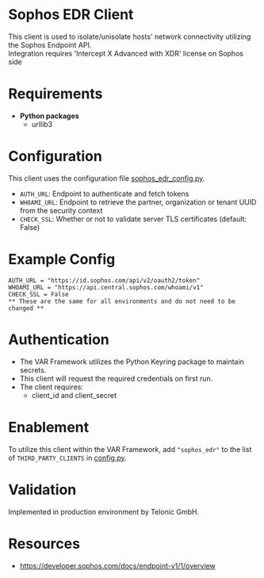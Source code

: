 # Sophos EDR Client
This client is used to isolate/unisolate hosts' network connectivity utilizing the Sophos Endpoint API.  
Integration requires 'Intercept X Advanced with XDR' license on Sophos side

# Requirements
- __Python packages__
  - urllib3

# Configuration
This client uses the configuration file [sophos_edr_config.py](sophos_edr_config.py). 
  - `AUTH_URL`: Endpoint to authenticate and fetch tokens
  - `WHOAMI_URL`: Endpoint to retrieve the partner, organization or tenant UUID from the security context
  - `CHECK_SSL`: Whether or not to validate server TLS certificates (default: False)
  
# Example Config
```
AUTH_URL = "https://id.sophos.com/api/v2/oauth2/token"
WHOAMI_URL = "https://api.central.sophos.com/whoami/v1"
CHECK_SSL = False
** These are the same for all environments and do not need to be changed **
```

# Authentication
- The VAR Framework utilizes the Python Keyring package to maintain secrets. 
- This client will request the required credentials on first run. 
- The client requires:
   - client_id and client_secret

# Enablement
To utilize this client within the VAR Framework, add `"sophos_edr"` to the list of `THIRD_PARTY_CLIENTS` in [config.py](../../config.py).

# Validation
Implemented in production environment by Telonic GmbH.

# Resources
- https://developer.sophos.com/docs/endpoint-v1/1/overview
